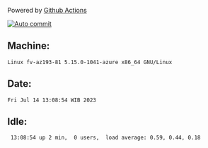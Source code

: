 Powered by [Github Actions](https://github.com/features/actions)

[![Auto commit](https://github.com/hiage/workstation/workflows/Auto%20commit/badge.svg)](https://github.com/hiage/workstation/actions?query=workflow%3A%22Auto+commit%22)

## Machine:
```
Linux fv-az193-81 5.15.0-1041-azure x86_64 GNU/Linux
```
## Date:
```
Fri Jul 14 13:08:54 WIB 2023
```
## Idle:
```
 13:08:54 up 2 min,  0 users,  load average: 0.59, 0.44, 0.18
```
